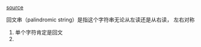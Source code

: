[source](https://leetcode-cn.com/problems/palindromic-substrings/)

回文串（palindromic string）是指这个字符串无论从左读还是从右读， 左右对称
1. 单个字符肯定是回文
2. 